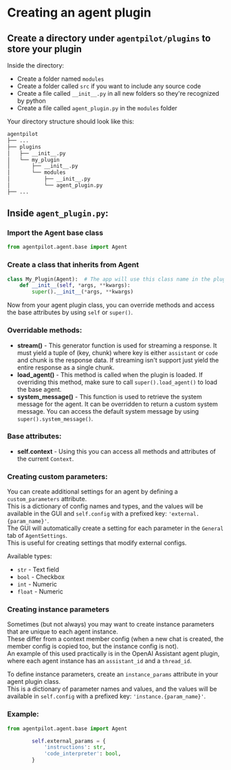 # Creating an agent plugin

## Create a directory under `agentpilot/plugins` to store your plugin

Inside the directory:
- Create a folder named `modules`
- Create a folder called `src` if you want to include any source code
- Create a file called `__init__.py` in all new folders so they're recognized by python
- Create a file called `agent_plugin.py` in the `modules` folder

Your directory structure should look like this:

```bash
agentpilot
├── ...
├── plugins
│   ├── __init__.py
│   └── my_plugin
│       ├── __init__.py
│       └── modules
│           ├── __init__.py
│           └── agent_plugin.py
├── ...
```

## Inside `agent_plugin.py`:

### Import the Agent base class
```python
from agentpilot.agent.base import Agent
```

### Create a class that inherits from Agent
```python
class My_Plugin(Agent):  # The app will use this class name in the plugin dropdown menu.
    def __init__(self, *args, **kwargs):
        super().__init__(*args, **kwargs)
```


Now from your agent plugin class, you can override methods and access the base attributes by using `self` or `super()`.

### Overridable methods:
- <b>stream()</b> - This generator function is used for streaming a response. It must yield a tuple of (key, chunk) where key is either `assistant` or `code` and chunk is the response data. If streaming isn't support just yield the entire response as a single chunk.
- <b>load_agent()</b> - This method is called when the plugin is loaded. If overriding this method, make sure to call `super().load_agent()` to load the base agent.
- <b>system_message()</b> - This function is used to retrieve the system message for the agent. It can be overridden to return a custom system message. You can access the default system message by using `super().system_message()`.

### Base attributes:
- <b>self.context</b> - Using this you can access all methods and attributes of the current `Context`.

### Creating custom parameters:
You can create additional settings for an agent by defining a `custom_parameters` attribute. <br>
This is a dictionary of config names and types, and the values will be available in the GUI and `self.config` with a prefixed key: `'external.{param_name}'`.<br>
The GUI will automatically create a setting for each parameter in the `General` tab of `AgentSettings`.<br>
This is useful for creating settings that modify external configs.

Available types:
- `str` - Text field
- `bool` - Checkbox
- `int` - Numeric
- `float` - Numeric

### Creating instance parameters
Sometimes (but not always) you may want to create instance parameters that are unique to each agent instance.<br>
These differ from a context member config (when a new chat is created, the member config is copied too, but the instance config is not).<br>
An example of this used practically is in the OpenAI Assistant agent plugin, where each agent instance has an `assistant_id` and a `thread_id`.

To define instance parameters, create an `instance_params` attribute in your agent plugin class. <br>
This is a dictionary of parameter names and values, and the values will be available in `self.config` with a prefixed key: `'instance.{param_name}'`.


### Example:
```python
from agentpilot.agent.base import Agent

        self.external_params = {
            'instructions': str,
            'code_interpreter': bool,
        }
```